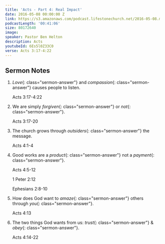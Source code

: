 ```yaml
---
title: 'Acts - Part 4: Real Impact'
date: 2016-05-08 00:00:00 Z
link: https://s3.amazonaws.com/podcast.lifestonechurch.net/2016-05-08.mp3
podcastLength: '00:41:06'
size: 80172640
image: 
speaker: Pastor Ben Helton
description: Acts
youtubeId: 6Es5l0Z33C0
verse: Acts 3:17-4:22
---
```


## Sermon Notes

1. *Love*{: class="sermon-answer"} and *compassion*{: class="sermon-answer"} causes people to listen.

    Acts 3:17-4:22

2. We are simply *forgiven*{: class="sermon-answer"} or *not*{: class="sermon-answer"}.

    Acts 3:17-20

3. The church grows through *outsiders*{: class="sermon-answer"} the message.

    Acts 4:1-4

4. Good works are a *product*{: class="sermon-answer"} not a *payment*{: class="sermon-answer"}.

    Acts 4:5-12

    1 Peter 2:12

    Ephesians 2:8-10

5. How does God want to *amaze*{: class="sermon-answer"} others through *you*{: class="sermon-answer"}.

    Acts 4:13

6. The two things God wants from us: *trust*{: class="sermon-answer"} & *obey*{: class="sermon-answer"}.

    Acts 4:14-22

